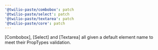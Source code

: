 ```yaml
---
'@twilio-paste/combobox': patch
'@twilio-paste/select': patch
'@twilio-paste/textarea': patch
'@twilio-paste/core': patch
---
```


[Combobox], [Select] and [Textarea] all given a default element name to meet their PropTypes validation.
